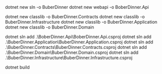 dotnet new sln -o BuberDinner 
dotnet new webapi -o BoberDinner.Api

dotnet new classlib -o BuberDinner.Contracts
dotnet new classlib -o BuberDinner.Infrastructure
dotnet new classlib -o BuberDinner.Application
dotnet new classlib -o BuberDinner.Domain

dotnet sln add .\BoberDinner.Api\BoberDinner.Api.csproj
dotnet sln add .\BuberDinner.Application\BuberDinner.Application.csproj
dotnet sln add .\BuberDinner.Contracts\BuberDinner.Contracts.csproj
dotnet sln add .\BuberDinner.Domain\BuberDinner.Domain.csproj
dotnet sln add .\BuberDinner.Infrastructure\BuberDinner.Infrastructure.csproj

dotnet build